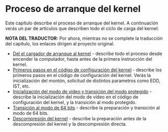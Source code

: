 # Proceso de arranque del kernel 

Este capítulo describe el proceso de arranque del kernel. A continuación verás
un par de artículos que describen todo el ciclo de carga del kernel:

**NOTA DEL TRADUCTOR:** Por ahora, mientras no se complete la traducción del
capítulo, los enlaces dirigen al proyecto original.

* [Del el cargador de arranque al kernel](http://0xax.gitbooks.io/linux-insides/content/Booting/linux-bootstrap-1.html) - describe todo el proceso desde encender la computador, hasta antes de la primera
instrucción del kernel.
* [Primeros pasos en el código de configuración del kernel](http://0xax.gitbooks.io/linux-insides/content/Booting/linux-bootstrap-2.html) - describe los primeros pasos en el código de configuración del
kernel. Verás la inicialización del montón, solicitud de distintos parametros como EDD, IST, etc.
* [Inicialización del modo de vídeo y transición del modo protegido](http://0xax.gitbooks.io/linux-insides/content/Booting/linux-bootstrap-3.html) - describe la inicialización del modo de vídeo en el
código de configuración del kernel, y la transición al modo protegido.
* [Transición al modo de 64 bits](http://0xax.gitbooks.io/linux-insides/content/Booting/linux-bootstrap-4.html) - describe la preparación y transición al modo de 64 bits.
* [Descompresión del kernel](http://0xax.gitbooks.io/linux-insides/content/Booting/linux-bootstrap-5.html) - describe la preparación antes de la descompresión del kernel y la descompresión directa.
